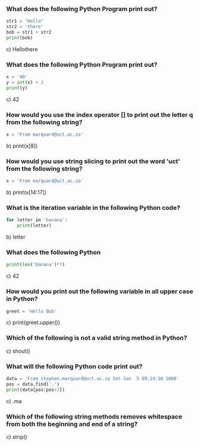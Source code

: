 ### What does the following Python Program print out?
```python
str1 = "Hello"
str2 = 'there'
bob = str1 + str2
print(bob)
```
c) Hellothere

### What does the following Python Program print out?
```python
x = '40'
y = int(x) + 2
print(y)
```
c) 42

### How would you use the index operator [] to print out the letter q from the following string?
```python
x = 'From marquard@uct.ac.za'
```
b) print(x[8])

### How would you use string slicing to print out the word 'uct' from the following string?
```python
x = 'From marquard@uct.ac.za'
```
b) print(x[14:17])

### What is the iteration variable in the following Python code?
```python
for letter in 'banana':
    print(letter)
```
b) letter

### What does the following Python
```python
print(len('banana')*7)
```
c) 42

### How would you print out the following variable in all upper case in Python?
```python
greet = 'Hello Bob'
```
c) print(greet.upper())

### Which of the following is not a valid string method in Python?
c) shout()

### What will the following Python code print out?
```python
data = 'From stephen.marquard@uct.ac.za Sat Jan  5 09:14:16 2008'
pos = data.find('.')
print(data[pos:pos+3])
```
c) .ma

### Which of the following string methods removes whitespace from both the beginning and end of a string?
c) strip()